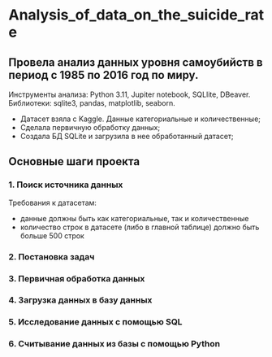 # Analysis_of_data_on_the_suicide_rate
## Провела анализ данных уровня самоубийств в период с 1985 по 2016 год по миру.
Инструменты анализа: Python 3.11, Jupiter notebook, SQLlite, DBeaver.
Библиотеки: sqlite3, pandas, matplotlib, seaborn.
- Датасет взяла с Kaggle. Данные категориальные и количественные;
- Сделала первичную обработку данных;
- Создала БД SQLite и загрузила в нее обработанный датасет;

## Основные шаги проекта
### 1. Поиск источника данных
Требования к датасетам:
- данные должны быть как категориальные, так и количественные
- количество строк в датасете (либо в главной таблице) должно быть больше 500 строк
### 2. Постановка задач
### 3. Первичная обработка данных
### 4. Загрузка данных в базу данных
### 5. Исследование данных с помощью SQL
### 6. Считывание данных из базы с помощью Python
